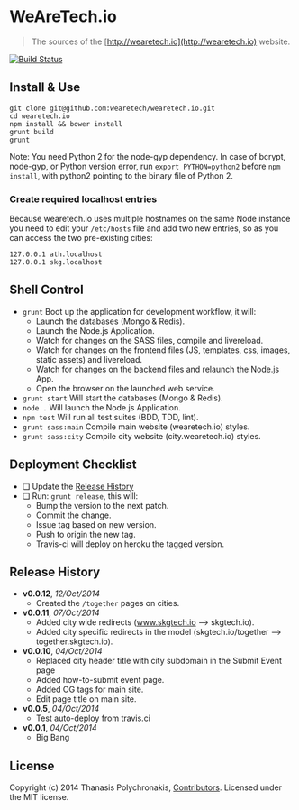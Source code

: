 # WeAreTech.io

> The sources of the [http://wearetech.io](http://wearetech.io) website.

[![Build Status](https://travis-ci.org/WeAreTech/wearetech.io.svg?branch=master)](https://travis-ci.org/WeAreTech/wearetech.io)

## Install & Use

```shell
git clone git@github.com:wearetech/wearetech.io.git
cd wearetech.io
npm install && bower install
grunt build
grunt
```

Note: You need Python 2 for the node-gyp dependency.
In case of bcrypt, node-gyp, or Python version error, run `export PYTHON=python2` before `npm install`, with python2 pointing to the binary file of Python 2.


### Create required localhost entries

Because wearetech.io uses multiple hostnames on the same Node instance you need to edit your `/etc/hosts` file and add two new entries, so as you can access the two pre-existing cities:

```
127.0.0.1 ath.localhost
127.0.0.1 skg.localhost
```

## Shell Control

* `grunt` Boot up the application for development workflow, it will:
  * Launch the databases (Mongo & Redis).
  * Launch the Node.js Application.
  * Watch for changes on the SASS files, compile and livereload.
  * Watch for changes on the frontend files (JS, templates, css, images, static assets) and livereload.
  * Watch for changes on the backend files and relaunch the Node.js App.
  * Open the browser on the launched web service.
* `grunt start` Will start the databases (Mongo & Redis).
* `node .` Will launch the Node.js Application.
* `npm test` Will run all test suites (BDD, TDD, lint).
* `grunt sass:main` Compile main website (wearetech.io) styles.
* `grunt sass:city` Compile city website (city.wearetech.io) styles.

## Deployment Checklist

* ❏ Update the [Release History](#release-history)
* ❏ Run: `grunt release`, this will:
  * Bump the version to the next patch.
  * Commit the change.
  * Issue tag based on new version.
  * Push to origin the new tag.
  * Travis-ci will deploy on heroku the tagged version.

## Release History

- **v0.0.12**, *12/Oct/2014*
    - Created the `/together` pages on cities.
- **v0.0.11**, *07/Oct/2014*
    - Added city wide redirects (www.skgtech.io --> skgtech.io).
    - Added city specific redirects in the model (skgtech.io/together --> together.skgtech.io).
- **v0.0.10**, *04/Oct/2014*
    - Replaced city header title with city subdomain in the Submit Event page
    - Added how-to-submit event page.
    - Added OG tags for main site.
    - Edit page title on main site.
- **v0.0.5**, *04/Oct/2014*
    - Test auto-deploy from travis.ci
- **v0.0.1**, *04/Oct/2014*
    - Big Bang

## License

Copyright (c) 2014 Thanasis Polychronakis, [Contributors](https://github.com/WeAreTech/wearetech.io/graphs/contributors). Licensed under the MIT license.
